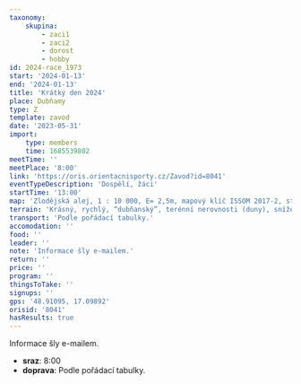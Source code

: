 ```yaml
---
taxonomy:
    skupina:
        - zaci1
        - zaci2
        - dorost
        - hobby
id: 2024-race_1973
start: '2024-01-13'
end: '2024-01-13'
title: 'Krátký den 2024'
place: Dubňamy
type: Z
template: zavod
date: '2023-05-31'
import:
    type: members
    time: 1685539802
meetTime: ''
meetPlace: '8:00'
link: 'https://oris.orientacnisporty.cz/Zavod?id=8041'
eventTypeDescription: 'Dospělí, žáci'
startTime: '13:00'
map: 'Zlodějská alej, 1 : 10 000, E= 2,5m, mapový klíč ISSOM 2017-2, stav prosinec 2023'
terrain: 'Krásný, rychlý, “dubňanský”, terénní nerovnosti (duny), snížená viditelnost i průběžný les, porostové detaily, v případě mokra i bažiny.'
transport: 'Podle pořádací tabulky.'
accomodation: ''
food: ''
leader: ''
note: 'Informace šly e-mailem.'
return: ''
price: ''
program: ''
thingsToTake: ''
signups: ''
gps: '48.91095, 17.09892'
orisid: '8041'
hasResults: true
---
```


Informace šly e-mailem.
* **sraz**: 8:00
* **doprava**: Podle pořádací tabulky.
